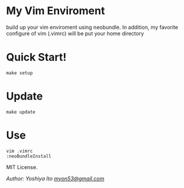 My Vim Enviroment
========

build up your vim enviroment using neobundle.
In addition, my favorite configure of vim (.vimrc) will be put your home directory

Quick Start!
=======
    make setup

Update
======
    make update

Use
====
    vim .vimrc
    :neoBundleInstall
   

MIT License.

*Author: Yoshiya Ito <myon53@gmail.com>*
